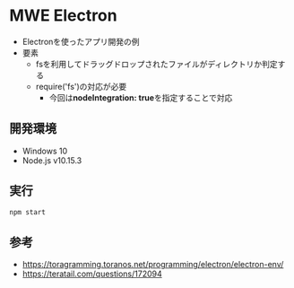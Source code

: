 # MWE Electron

- Electronを使ったアプリ開発の例
- 要素
  - fsを利用してドラッグドロップされたファイルがディレクトリか判定する
  - require('fs')の対応が必要　
    - 今回は**nodeIntegration: true**を指定することで対応

## 開発環境

- Windows 10
- Node.js v10.15.3

## 実行

```bash
npm start
```

## 参考

- https://toragramming.toranos.net/programming/electron/electron-env/
- https://teratail.com/questions/172094
